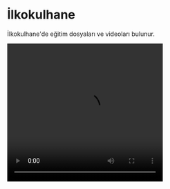 <!DOCTYPE html>
<html>
    <head>
        <meta http-equiv="Content-Type" content="text/html; charset=utf-8" />
        <title>İlkokulhane</title>
    </head>
    <body>
        <h1>İlkokulhane</h1>
        <p>İlkokulhane'de eğitim dosyaları ve videoları bulunur.</p>
    </body>
    <video width="360" height="320" controls="controls">
  <source src="video.mp4" type="video/mp4" />
  <source src="video.ogg" type="video/ogg" />
  Tarayıcınız video etiketini desteklemiyor.
</video>
